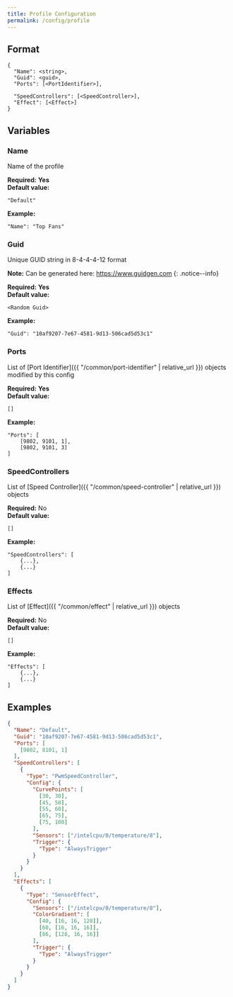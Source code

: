 ```yaml
---
title: Profile Configuration
permalink: /config/profile
---
```


## Format

~~~
{
  "Name": <string>,
  "Guid": <guid>,
  "Ports": [<PortIdentifier>],

  "SpeedControllers": [<SpeedController>],
  "Effect": [<Effect>]
}
~~~

## Variables

### Name
<div class="variable-block" markdown="block">

Name of the profile

**Required:** **Yes**<br>
**Default value:**<br>
~~~
"Default"
~~~
**Example:**<br>
~~~
"Name": "Top Fans"
~~~

</div>

### Guid
<div class="variable-block" markdown="block">

Unique GUID string in 8-4-4-4-12 format

**Note:** Can be generated here: https://www.guidgen.com
{: .notice--info}

**Required:** **Yes**<br>
**Default value:**<br>
~~~
<Random Guid>
~~~
**Example:**<br>
~~~
"Guid": "10af9207-7e67-4581-9d13-506cad5d53c1"
~~~

</div>

### Ports
<div class="variable-block" markdown="block">

List of [Port Identifier]({{ "/common/port-identifier" | relative_url }}) objects modified by this config

**Required:** **Yes**<br>
**Default value:**<br>
~~~
[]
~~~
**Example:**<br>
~~~
"Ports": [
    [9802, 9101, 1],
    [9802, 9101, 3]
]
~~~

</div>

### SpeedControllers
<div class="variable-block" markdown="block">

List of [Speed Controller]({{ "/common/speed-controller" | relative_url }}) objects

**Required:** No<br>
**Default value:**<br>
~~~
[]
~~~
**Example:**<br>
~~~
"SpeedControllers": [
    {...},
    {...}
]
~~~

</div>

### Effects
<div class="variable-block" markdown="block">

List of [Effect]({{ "/common/effect" | relative_url }}) objects

**Required:** No<br>
**Default value:**<br>
~~~
[]
~~~
**Example:**<br>
~~~
"Effects": [
    {...},
    {...}
]
~~~

</div>

## Examples
~~~ json
{
  "Name": "Default",
  "Guid": "10af9207-7e67-4581-9d13-506cad5d53c1",
  "Ports": [
    [9802, 8101, 1]
  ],
  "SpeedControllers": [
    {
      "Type": "PwmSpeedController", 
      "Config": {
        "CurvePoints": [
          [30, 30],
          [45, 50],
          [55, 60],
          [65, 75],
          [75, 100]
        ],
        "Sensors": ["/intelcpu/0/temperature/8"],
        "Trigger": {
          "Type": "AlwaysTrigger"
        }
      }
    }
  ],
  "Effects": [
    {
      "Type": "SensorEffect",
      "Config": {
        "Sensors": ["/intelcpu/0/temperature/8"],
        "ColorGradient": [
          [40, [16, 16, 128]],
          [60, [16, 16, 16]],
          [86, [128, 16, 16]]
        ],
        "Trigger": {
          "Type": "AlwaysTrigger"
        }
      }
    }
  ]
}
~~~